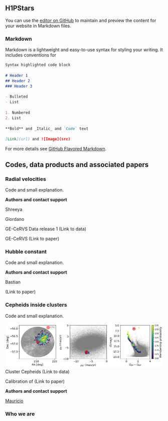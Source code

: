 ## H1PStars

You can use the [editor on GitHub](https://github.com/JSaja/github-pages-test/edit/main/README.md) to maintain and preview the content for your website in Markdown files.



### Markdown

Markdown is a lightweight and easy-to-use syntax for styling your writing. It includes conventions for

```markdown
Syntax highlighted code block

# Header 1
## Header 2
### Header 3

- Bulleted
- List

1. Numbered
2. List

**Bold** and _Italic_ and `Code` text

[Link](url) and ![Image](src)
```

For more details see [GitHub Flavored Markdown](https://guides.github.com/features/mastering-markdown/).

## Codes, data products and associated papers 

### Radial velocities

Code and small explanation.

**Authors and contact support**

Shreeya

Giordano 

GE-CeRVS Data release 1 (Link to data)

GE-CeRVS  (Link to paper)


### Hubble constant
Code and small explanation.

**Authors and contact support**

Bastian 

(Link to paper)


### Cepheids inside clusters
Code and small explanation.

![Vcen!](vcen.png)
Cluster Cepheids (Link to data)

Calibration of (Link to paper)

**Authors and contact support**
 

[Mauricio](mailto:mauricio.cruzre@gmail.com?subject=[GitHub]%20Source%20Han%20Sans)











### Who we are

